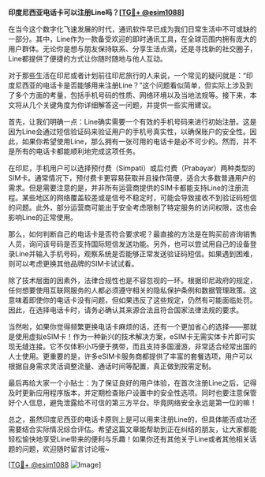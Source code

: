**印度尼西亚电话卡可以注册Line吗？[[TG💪+ @esim1088](https://t.me/s/esim1088)]**

在当今这个数字化飞速发展的时代，通讯软件早已成为我们日常生活中不可或缺的一部分。其中，Line作为一款备受欢迎的即时通讯工具，在全球范围内拥有庞大的用户群体。无论你是想与朋友保持联系、分享生活点滴，还是寻找新的社交圈子，Line都提供了便捷的方式让你随时随地与他人互动。

对于那些生活在印尼或者计划前往印尼旅行的人来说，一个常见的疑问就是：“印度尼西亚的电话卡是否能够用来注册Line？”这个问题看似简单，但实际上涉及到了多个方面的考量，包括手机号码的性质、网络环境以及当地法规等。接下来，本文将从几个关键角度为你详细解答这一问题，并提供一些实用建议。

首先，让我们明确一点：Line确实需要一个有效的手机号码来进行初始注册。这是因为Line会通过短信验证码来验证用户的手机号真实性，以确保账户的安全性。因此，如果你希望使用Line，那么拥有一张可用的电话卡是必不可少的。然而，并不是所有的电话卡都能顺利地完成这项任务。

在印尼，手机用户可以选择预付费（Simpati）或后付费（Prabayar）两种类型的SIM卡。通常情况下，预付费卡更容易获取并且操作简便，适合大多数普通用户的需求。但是需要注意的是，并非所有运营商提供的SIM卡都能支持Line的注册流程。某些地区的网络覆盖较差或是信号不稳定时，可能会导致接收不到验证码短信的问题。此外，部分运营商可能出于安全考虑限制了特定服务的访问权限，这也会影响Line的正常使用。

那么，如何判断自己的电话卡是否符合要求呢？最直接的方法是在购买前咨询销售人员，询问该号码是否支持国际短信发送功能。另外，也可以尝试用自己的设备登录Line并输入手机号码，观察系统是否能够正常发送验证码短信。如果遇到困难，则可以考虑更换其他品牌的SIM卡试试看。

除了技术层面的因素外，法律合规性也是不容忽视的一环。根据印尼政府的规定，任何想要使用互联网服务的人都必须遵守相关的隐私保护条例和数据管理政策。这意味着即使你的电话卡没有问题，但如果违反了这些规定，仍然有可能面临处罚。因此，在选择电话卡时，请务必确认其来源合法且符合国家法律法规的要求。

当然啦，如果你觉得频繁更换电话卡麻烦的话，还有一个更加省心的选择——那就是使用虚拟eSIM卡！作为一种新兴的技术解决方案，eSIM卡无需实体卡片即可实现无缝连接。它不仅体积小巧便于携带，而且支持多国漫游，非常适合经常出国的人士使用。更重要的是，许多eSIM卡服务商都提供了丰富的套餐选项，用户可以根据自身需求灵活调整流量、通话时间等配置，真正做到按需定制。

最后再给大家一个小贴士：为了保证良好的用户体验，在首次注册Line之后，记得及时更新应用程序版本，并定期检查账户设置中的安全性选项。同时也要注意保管好个人信息，避免泄露给不可信的第三方平台。毕竟网络安全永远是第一位的嘛！

总之，虽然印度尼西亚的电话卡原则上是可以用来注册Line的，但具体能否成功还需要结合实际情况综合评估。希望这篇文章能帮助到正在纠结的朋友，让大家都能轻松愉快地享受Line带来的便利与乐趣！如果你还有其他关于Line或者其他相关话题的问题，欢迎随时留言讨论哦~

[[TG💪+ @esim1088](https://t.me/s/esim1088) ![Image](https://i.postimg.cc/4NQfJmqS/Snipaste-2025-05-13-00-14-12.png)]